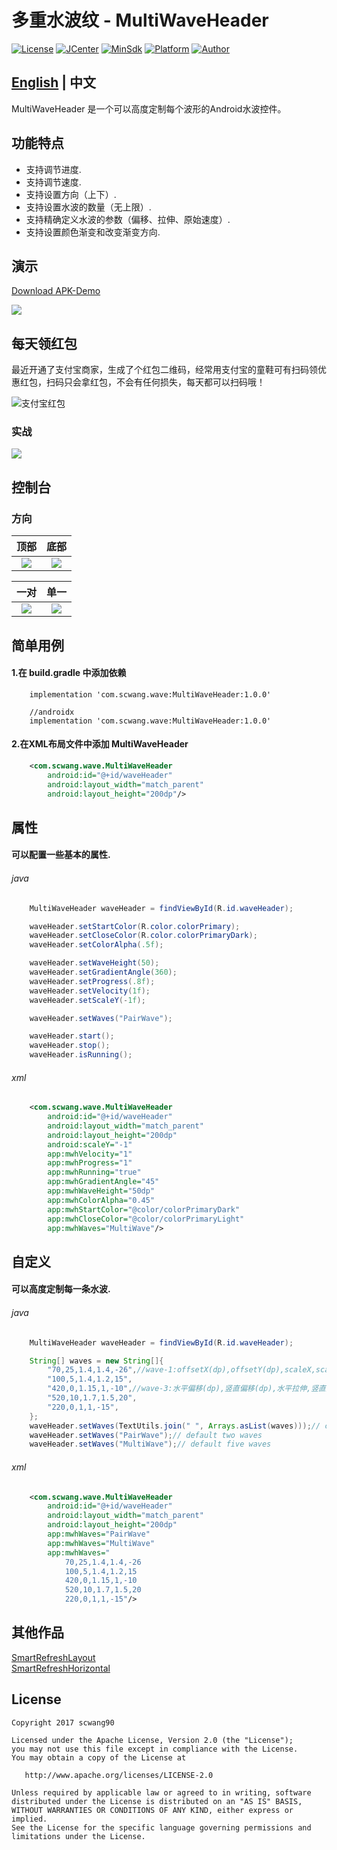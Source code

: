 # 多重水波纹 - MultiWaveHeader

[![License](https://img.shields.io/badge/License%20-Apache%202-337ab7.svg)](https://www.apache.org/licenses/LICENSE-2.0)
[![JCenter](https://img.shields.io/badge/%20Jcenter%20-1.0.0-5bc0de.svg)](https://bintray.com/scwang90/maven/MultiWaveHeader/_latestVersion)
[![MinSdk](https://img.shields.io/badge/%20MinSdk%20-%209%2B%20-f0ad4e.svg)](https://android-arsenal.com/api?level=9)
[![Platform](https://img.shields.io/badge/Platform-Android-f0ad4e.svg)](https://www.android.com)
[![Author](https://img.shields.io/badge/Author-scwang90-11bbff.svg)](https://github.com/scwang90)

## [English](https://github.com/scwang90/MultiWaveHeader/blob/master/README.md) | 中文

MultiWaveHeader 是一个可以高度定制每个波形的Android水波控件。

## 功能特点

 - 支持调节进度.
 - 支持调节速度.
 - 支持设置方向（上下）.
 - 支持设置水波的数量（无上限）.
 - 支持精确定义水波的参数（偏移、拉伸、原始速度）.
 - 支持设置颜色渐变和改变渐变方向.

## 演示

[Download APK-Demo](https://github.com/scwang90/MultiWaveHeader/blob/master/art/app-debug.apk?raw=true)

![](https://github.com/scwang90/MultiWaveHeader/blob/master/art/png_apk_rqcode.png)

## 每天领红包

最近开通了支付宝商家，生成了个红包二维码，经常用支付宝的童鞋可有扫码领优惠红包，扫码只会拿红包，不会有任何损失，每天都可以扫码哦！

![支付宝红包](https://github.com/scwang90/MultiWaveHeader/blob/master/art/pay_alipay_red_packet.png)

### 实战

![](https://github.com/scwang90/MultiWaveHeader/blob/master/art/gif_index_preview.gif)


## 控制台

### 方向

|顶部|底部|
|:---:|:---:|
![](https://github.com/scwang90/MultiWaveHeader/blob/master/art/gif_console_1.gif)|![](https://github.com/scwang90/MultiWaveHeader/blob/master/art/gif_console_2.gif)|

|一对|单一|
|:---:|:---:|
![](https://github.com/scwang90/MultiWaveHeader/blob/master/art/gif_console_3.gif)|![](https://github.com/scwang90/MultiWaveHeader/blob/master/art/gif_console_4.gif)|

## 简单用例
#### 1.在 build.gradle 中添加依赖
```
    implementation 'com.scwang.wave:MultiWaveHeader:1.0.0'

    //androidx
    implementation 'com.scwang.wave:MultiWaveHeader:1.0.0'

```

#### 2.在XML布局文件中添加 MultiWaveHeader
```xml
    <com.scwang.wave.MultiWaveHeader
        android:id="@+id/waveHeader"
        android:layout_width="match_parent"
        android:layout_height="200dp"/>
```

## 属性

#### 可以配置一些基本的属性.

###### java
```java
    MultiWaveHeader waveHeader = findViewById(R.id.waveHeader);

    waveHeader.setStartColor(R.color.colorPrimary);
    waveHeader.setCloseColor(R.color.colorPrimaryDark);
    waveHeader.setColorAlpha(.5f);

    waveHeader.setWaveHeight(50);
    waveHeader.setGradientAngle(360);
    waveHeader.setProgress(.8f);
    waveHeader.setVelocity(1f);
    waveHeader.setScaleY(-1f);

    waveHeader.setWaves("PairWave");

    waveHeader.start();
    waveHeader.stop();
    waveHeader.isRunning();
```

###### xml
```xml
    <com.scwang.wave.MultiWaveHeader
        android:id="@+id/waveHeader"
        android:layout_width="match_parent"
        android:layout_height="200dp"
        android:scaleY="-1"
        app:mwhVelocity="1"
        app:mwhProgress="1"
        app:mwhRunning="true"
        app:mwhGradientAngle="45"
        app:mwhWaveHeight="50dp"
        app:mwhColorAlpha="0.45"
        app:mwhStartColor="@color/colorPrimaryDark"
        app:mwhCloseColor="@color/colorPrimaryLight"
        app:mwhWaves="MultiWave"/>
```

## 自定义

#### 可以高度定制每一条水波.

###### java
```java
    MultiWaveHeader waveHeader = findViewById(R.id.waveHeader);

    String[] waves = new String[]{
        "70,25,1.4,1.4,-26",//wave-1:offsetX(dp),offsetY(dp),scaleX,scaleY,velocity(dp/s)
        "100,5,1.4,1.2,15",
        "420,0,1.15,1,-10",//wave-3:水平偏移(dp),竖直偏移(dp),水平拉伸,竖直拉伸,速度(dp/s)
        "520,10,1.7,1.5,20",
        "220,0,1,1,-15",
    };
    waveHeader.setWaves(TextUtils.join(" ", Arrays.asList(waves)));// custom
    waveHeader.setWaves("PairWave");// default two waves
    waveHeader.setWaves("MultiWave");// default five waves

```

###### xml
```xml
    <com.scwang.wave.MultiWaveHeader
        android:id="@+id/waveHeader"
        android:layout_width="match_parent"
        android:layout_height="200dp"
        app:mwhWaves="PairWave"
        app:mwhWaves="MultiWave"
        app:mwhWaves="
            70,25,1.4,1.4,-26
            100,5,1.4,1.2,15
            420,0,1.15,1,-10
            520,10,1.7,1.5,20
            220,0,1,1,-15"/>
```

## 其他作品
[SmartRefreshLayout](https://github.com/scwang90/SmartRefreshLayout)  
[SmartRefreshHorizontal](https://github.com/scwang90/SmartRefreshHorizontal)

License
-------

    Copyright 2017 scwang90

    Licensed under the Apache License, Version 2.0 (the "License");
    you may not use this file except in compliance with the License.
    You may obtain a copy of the License at

       http://www.apache.org/licenses/LICENSE-2.0

    Unless required by applicable law or agreed to in writing, software
    distributed under the License is distributed on an "AS IS" BASIS,
    WITHOUT WARRANTIES OR CONDITIONS OF ANY KIND, either express or implied.
    See the License for the specific language governing permissions and
    limitations under the License.
